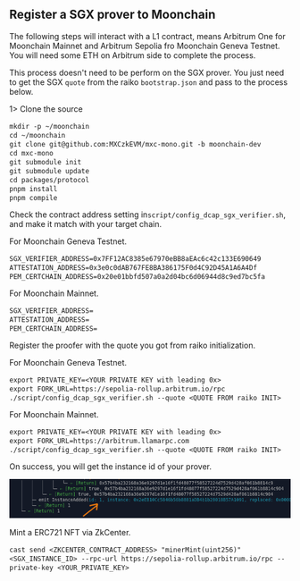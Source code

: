 ## Register a SGX prover to Moonchain

The following steps will interact with a L1 contract, means Arbitrum One for Moonchain Mainnet and Arbitrum Sepolia fro Moonchain Geneva Testnet. You will need some ETH on Arbitrum side to complete the process.

This process doesn't need to be perform on the SGX prover. You just need to get the SGX `quote` from the raiko `bootstrap.json` and pass to the process below.



1> Clone the source

```
mkdir -p ~/moonchain
cd ~/moonchain
git clone git@github.com:MXCzkEVM/mxc-mono.git -b moonchain-dev
cd mxc-mono
git submodule init
git submodule update
cd packages/protocol
pnpm install
pnpm compile
```



Check the contract address  setting in`script/config_dcap_sgx_verifier.sh`, and make it match with your target chain.

For Moonchain Geneva Testnet.

```
SGX_VERIFIER_ADDRESS=0x7FF12AC8385e67970eBB8aEAc6c42c133E690649 ATTESTATION_ADDRESS=0x3e0c0dAB767FE8BA386175F0d4C92D45A1A6A4Df PEM_CERTCHAIN_ADDRESS=0x20e01bbfd507a0a2d04bc6d06944d8c9ed7bc5fa
```

For Moonchain Mainnet.

```
SGX_VERIFIER_ADDRESS=
ATTESTATION_ADDRESS=
PEM_CERTCHAIN_ADDRESS=
```



Register the proofer with the quote you got from raiko initialization.

For Moonchain Geneva Testnet.

```
export PRIVATE_KEY=<YOUR PRIVATE KEY with leading 0x>
export FORK_URL=https://sepolia-rollup.arbitrum.io/rpc
./script/config_dcap_sgx_verifier.sh --quote <QUOTE FROM raiko INIT>
```

For Moonchain Mainnet.

```
export PRIVATE_KEY=<YOUR PRIVATE KEY with leading 0x>
export FORK_URL=https://arbitrum.llamarpc.com
./script/config_dcap_sgx_verifier.sh --quote <QUOTE FROM raiko INIT>
```

On success, you will get the instance id of your prover.



![instance_id](instance_id.png)



Mint a ERC721 NFT via ZkCenter.

```
cast send <ZKCENTER_CONTRACT_ADDRESS> "minerMint(uint256)" <SGX_INSTANCE_ID> --rpc-url https://sepolia-rollup.arbitrum.io/rpc --private-key <YOUR_PRIVATE_KEY>
```

